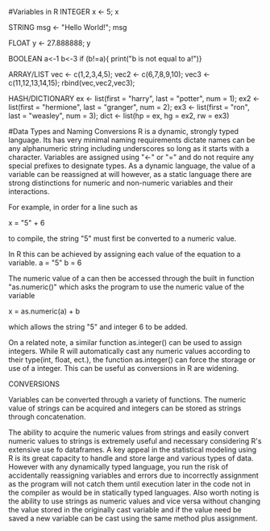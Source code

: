 #Variables in R
INTEGER
x <- 5;
x

STRING
msg <- "Hello World!";
msg

FLOAT
y <- 27.888888;
y

BOOLEAN
a<-1
b<-3
if (b!=a){
print("b is not equal to a!")}

ARRAY/LIST
vec <- c(1,2,3,4,5);
vec2 <- c(6,7,8,9,10);
vec3 <- c(11,12,13,14,15);
rbind(vec,vec2,vec3);

HASH/DICTIONARY
ex <- list(first = "harry", last = "potter", num = 1);
ex2 <- list(first = "hermione", last = "granger", num = 2);
ex3 <- list(first = "ron", last = "weasley", num = 3);
dict <- list(hp = ex, hg = ex2, rw = ex3)

#Data Types and Naming Conversions
R is a dynamic, strongly typed language.  Its has very minimal naming requirements dictate names can be any alphanumeric string including underscores so long as it starts with a character.  Variables are assigned using "<-" or "=" and do not require any special prefixes to designate types. As a dynamic language, the value of a variable can be reassigned at will however, as a static language there are strong distinctions for numeric and non-numeric variables and their interactions.

For example, in order for a line such as

x = "5" + 6

to compile, the string "5" must first be converted to a numeric value.

In R this can be achieved by assigning each value of the equation to a variable.
a = "5"
b = 6

The numeric value of a can then be accessed through the built in function "as.numeric()" which asks the program to use the numeric value of the variable

x = as.numeric(a) + b

which allows the string "5" and integer 6 to be added.

On a related note, a similar function as.integer() can be used to assign integers.  While R will automatically cast any numeric values according to their type(int, float, ect.), the function as.integer() can force the storage or use of a integer.  This can be useful as conversions in R are widening.

CONVERSIONS

Variables can be converted through a variety of functions.  The numeric value of strings can be acquired and integers can be stored as strings through concatenation.

The ability to acquire the numeric values from strings and easily convert numeric values to strings is extremely useful and necessary considering R's extensive use fo dataframes.  A key appeal in the statistical modeling using R is its great capacity to handle and store large and various types of data.  However with any dynamically typed language, you run the risk of accidentally reassigning variables and errors due to incorrectly assignment as the program will not catch them until execution later in the code not in the compiler as would be in statically typed languages.  Also worth noting is the ability to use strings as numeric values and vice versa without changing the value stored in the originally cast variable and if the value need be saved a new variable can be cast using the same method plus assignment.

